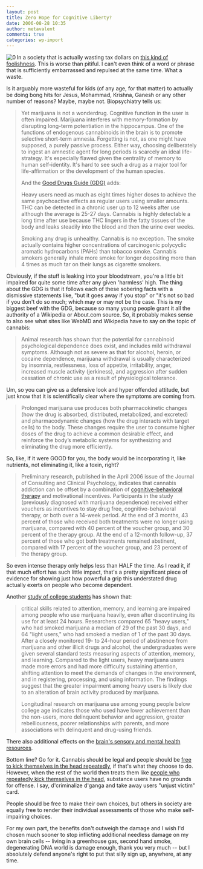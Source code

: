 ```yaml
---
layout: post
title: Zero Hope for Cognitive Liberty?
date: 2006-08-28 10:35
author: metavalent
comments: true
categories: wp-import
---
```

<!--Lead Photo --><a href="https://metavalent.info/images/bonghits.4jesus.jpg"><img src="https://metavalent.info/images/bonghits.4jesus.jpg" align="left" border="0" alt="0" /></a><!-- Commentary -->In a society that is actually wasting tax dollars on <a href="https://blogs.wsj.com/washwire/2006/08/27/from-cigars-to-bongs/">this kind of foolishness</a>.  This is worse than pitiful.  I can't even think of a word or phrase that is sufficiently embarrassed and repulsed at the same time.  What a waste.

Is it arguably more wasteful for kids (of any age, for that matter) to actually be doing bong hits for Jesus, Mohammad, Krishna, Ganesh or any other number of reasons?    Maybe, maybe not.  Biopsychiatry tells us:<blockquote>Yet marijuana is not a wonderdrug. Cognitive function in the user is often impaired. Marijuana interferes with memory-formation by disrupting long-term potentiation in the hippocampus. One of the functions of endogenous cannabinoids in the brain is to promote selective short-term amnesia. Forgetting is not, as one might have supposed, a purely passive process. Either way, choosing deliberately to ingest an amnestic agent for long periods is scarcely an ideal life-strategy. It's especially flawed given the centrality of memory to human self-identity. It's hard to see such a drug as a major tool for life-affirmation or the development of the human species.

And the <a href="https://www.thegooddrugsguide.com/cannabis/addiction.htm">Good Drugs Guide (GDG)</a> adds:

Heavy users need as much as eight times higher doses to achieve the same psychoactive effects as regular users using smaller amounts. THC can be detected in a chronic user up to 12 weeks after use although the average is 25-27 days. Cannabis is highly detectable a long time after use because THC lingers in the fatty tissues of the body and leaks steadily into the blood and then the urine over weeks.

Smoking any drug is unhealthy. Cannabis is no exception. The smoke actually contains higher concentrations of carcinogenic polycyclic aromatic hydrocarbons (PAHs) than tobacco smoke. Cannabis smokers generally inhale more smoke for longer depositing more than 4 times as much tar on their lungs as cigarette smokers.</blockquote>Obviously, if the stuff is leaking into your bloodstream, you're a little bit impaired for quite some time after any given 'harmless' high. The thing about the GDG is that it follows each of these sobering facts with a dismissive statements like, "but it goes away if you stop" or "it's not so bad if you don't do so much; which may or may not be the case.  This is my biggest beef with the GDG, because so many young people grant it all the authority of a Wikipedia or About.com source. So, it probably makes sense to also see what sites like WebMD and Wikipedia have to say on the topic of cannabis:<blockquote>Animal research has shown that the potential for cannabinoid psychological dependence does exist, and includes mild withdrawal symptoms. Although not as severe as that for alcohol, heroin, or cocaine dependence, marijuana withdrawal is usually characterized by insomnia, restlessness, loss of appetite, irritability, anger, increased muscle activity (jerkiness), and aggression after sudden cessation of chronic use as a result of physiological tolerance.</blockquote>Um, so you can give us a defensive look and hyper offended attitude, but just know that it is scientifically clear where the symptoms are coming from.<blockquote>Prolonged marijuana use produces both pharmacokinetic changes (how the drug is absorbed, distributed, metabolized, and excreted) and pharmacodynamic changes (how the drug interacts with target cells) to the body. These changes require the user to consume higher doses of the drug to achieve a common desirable effect, and reinforce the body’s metabolic systems for synthesizing and eliminating the drug more efficiently.</blockquote>So, like, if it were GOOD for you, the body would be incorporating it, like nutrients, not eliminating it, like a toxin, right?<blockquote>Preliminary research, published in the April 2006 issue of the Journal of Consulting and Clinical Psychology, indicates that cannabis addiction can be offset by a combination of <a href="https://en.wikipedia.org/wiki/Cognitive_Behavioral_Therapy">cognitive-behavioral therapy</a> and motivational incentives. Participants in the study (previously diagnosed with marijuana dependence) received either vouchers as incentives to stay drug free, cognitive-behavioral therapy, or both over a 14-week period. At the end of 3 months, 43 percent of those who received both treatments were no longer using marijuana, compared with 40 percent of the voucher group, and 30 percent of the therapy group. At the end of a 12-month follow-up, 37 percent of those who got both treatments remained abstinent, compared with 17 percent of the voucher group, and 23 percent of the therapy group.</blockquote>So even intense therapy only helps less than HALF the time.  As I read it, if that much effort has such little impact, that's a pretty significant piece of evidence for showing just how powerful a grip this understated drug actually  exerts on people who become dependent.

Another <a href="https://www.theantidrug.com/drug_info/drug-info-marijuana.asp">study of college students</a> has shown that:<blockquote>critical skills related to attention, memory, and learning are impaired among people who use marijuana heavily, even after discontinuing its use for at least 24 hours. Researchers compared 65 "heavy users," who had smoked marijuana a median of 29 of the past 30 days, and 64 "light users," who had smoked a median of 1 of the past 30 days. After a closely monitored 19- to 24-hour period of abstinence from marijuana and other illicit drugs and alcohol, the undergraduates were given several standard tests measuring aspects of attention, memory, and learning. Compared to the light users, heavy marijuana users made more errors and had more difficulty sustaining attention, shifting attention to meet the demands of changes in the environment, and in registering, processing, and using information. The findings suggest that the greater impairment among heavy users is likely due to an alteration of brain activity produced by marijuana.

Longitudinal research on marijuana use among young people below college age indicates those who used have lower achievement than the non-users, more delinquent behavior and aggression, greater rebelliousness, poorer relationships with parents, and more associations with delinquent and drug-using friends.</blockquote>There also additional effects on the <a href="https://www.theantidrug.com/drug_info/marijuana_mental_health.asp">brain's sensory and mental health resources</a>. 

Bottom line?  Go for it.  Cannabis should be legal and people should be <a href="https://video.google.com/videoplay?docid=-365374112222702799">free to kick themselves in the head repeatedly</a>, if that's what they choose to do.  However, when the rest of the world then treats them like <a href="https://video.google.com/videoplay?docid=-365374112222702799">people who repeatedly kick themselves in the head</a>, substance users have no grounds for offense.  I say, d'criminalize d'ganga and take away users "unjust victim" card.

People should be free to make their own choices, but others in society are equally free to render their individual assessments of those who make self-impairing choices.

For my own part, the benefits don't outweigh the damage and I wish I'd chosen much sooner to stop inflicting additional needless damage on my own brain cells -- living in a greenhouse gas, second hand smoke, degenerating DNA world is damage enough, thank you very much -- but I absolutely defend anyone's right to put that silly sign up, anywhere, at any time.
